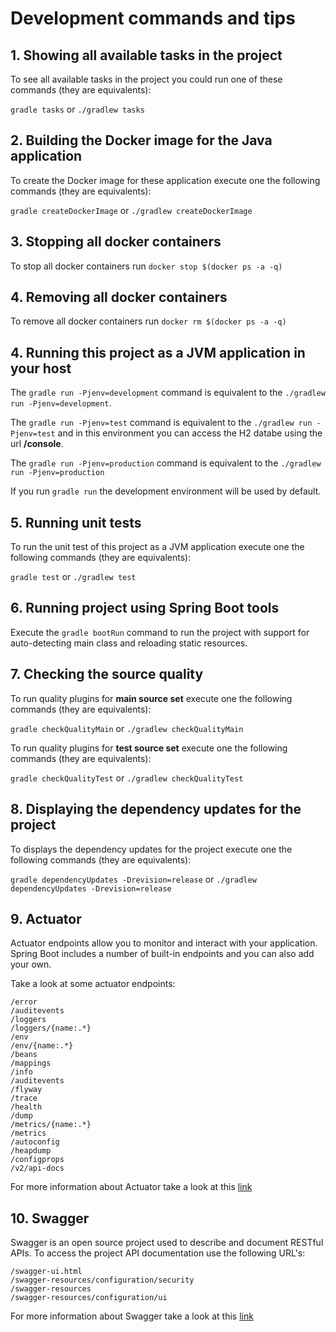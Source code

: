 # Development commands and tips

## 1. Showing all available tasks in the project

To see all available tasks in the project you could run one of these commands (they are equivalents):

`gradle tasks` or `./gradlew tasks`

## 2. Building the Docker image for the Java application

To create the Docker image for these application execute one the following commands (they are equivalents):

`gradle createDockerImage` or `./gradlew createDockerImage`

## 3. Stopping all docker containers

To stop all docker containers run `docker stop $(docker ps -a -q)`

## 4. Removing all docker containers

To remove all docker containers run `docker rm $(docker ps -a -q)`

## 4. Running this project as a JVM application in your host

The `gradle run -Pjenv=development` command is equivalent to the `./gradlew run -Pjenv=development`.

The `gradle run -Pjenv=test` command is equivalent to the `./gradlew run -Pjenv=test` and in this environment you can access the H2 databe using the url **/console**.

The `gradle run -Pjenv=production` command is equivalent to the `./gradlew run -Pjenv=production`

If you run `gradle run` the development environment will be used by default.

## 5. Running unit tests

To run the unit test of this project as a JVM application execute one the following commands (they are equivalents):

`gradle test` or `./gradlew test`

## 6. Running project using Spring Boot tools

Execute the `gradle bootRun` command to run the project with support for auto-detecting main class and reloading static resources.

## 7. Checking the source quality

To run quality plugins for **main source set** execute one the following commands (they are equivalents):

`gradle checkQualityMain` or `./gradlew checkQualityMain`

To run quality plugins for **test source set** execute one the following commands (they are equivalents):

`gradle checkQualityTest` or `./gradlew checkQualityTest`

## 8. Displaying the dependency updates for the project

To displays the dependency updates for the project execute one the following commands (they are equivalents):

`gradle dependencyUpdates -Drevision=release` or `./gradlew dependencyUpdates -Drevision=release`

## 9. Actuator

Actuator endpoints allow you to monitor and interact with your application. Spring Boot includes a number of built-in endpoints and you can also add your own.

Take a look at some actuator endpoints:

```
/error
/auditevents
/loggers
/loggers/{name:.*}
/env
/env/{name:.*}
/beans
/mappings
/info
/auditevents
/flyway
/trace
/health
/dump
/metrics/{name:.*}
/metrics
/autoconfig
/heapdump
/configprops
/v2/api-docs
```

For more information about Actuator take a look at this [link](https://docs.spring.io/spring-boot/docs/current/reference/html/production-ready-endpoints.html)

## 10. Swagger

Swagger is an open source project used to describe and document RESTful APIs. To access the project API documentation use the following URL's:

```
/swagger-ui.html
/swagger-resources/configuration/security
/swagger-resources
/swagger-resources/configuration/ui
```

For more information about Swagger take a look at this [link](https://springframework.guru/spring-boot-restful-api-documentation-with-swagger-2/)